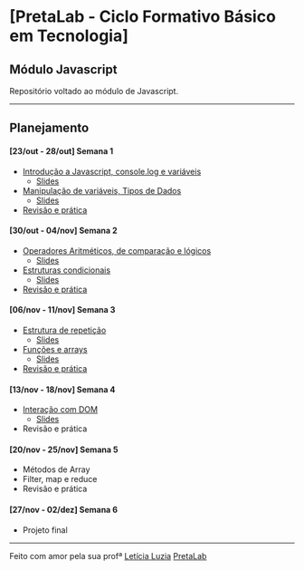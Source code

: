 # [PretaLab - Ciclo Formativo Básico em Tecnologia]
## Módulo Javascript

Repositório voltado ao módulo de Javascript.

---
## Planejamento 
#### [23/out - 28/out] Semana 1 
- [Introdução a Javascript, console.log e variáveis](/semana01/aula01/)
    - [Slides](https://www.canva.com/design/DAFyMRMyIVo/0_URHpGDlPC5CTNSuOnJsg/view?utm_content=DAFyMRMyIVo&utm_campaign=designshare&utm_medium=link&utm_source=editor)
- [Manipulação de variáveis, Tipos de Dados](/semana01/aula02/)
    - [Slides](https://www.canva.com/design/DAFyXgYlRXc/VR70HoJZh4-DICtrnfoiSw/view?utm_content=DAFyXgYlRXc&utm_campaign=designshare&utm_medium=link&utm_source=editor)
- [Revisão e prática](/semana01/aula03/)

#### [30/out - 04/nov] Semana 2
- [Operadores Aritméticos, de comparação e lógicos](/semana02/aula04/)
    - [Slides](https://www.canva.com/design/DAFy20BoMGg/FTH7JNVxS6boB0XBJbTjXA/view?utm_content=DAFy20BoMGg&utm_campaign=designshare&utm_medium=link&utm_source=editor)
- [Estruturas condicionais](/semana02/aula05/)
    - [Slides](https://www.canva.com/design/DAFzI0DIJoI/pYu4Nys08MPvBJO-lS2SsQ/view?utm_content=DAFzI0DIJoI&utm_campaign=designshare&utm_medium=link&utm_source=editor)
- [Revisão e prática](/semana02/aula06/)

#### [06/nov - 11/nov] Semana 3
- [Estrutura de repetição](/semana03/aula07/)
    - [Slides](https://www.canva.com/design/DAFzfJmJrmU/cG5G2UW69H7BLL88Tg-lJA/view?utm_content=DAFzfJmJrmU&utm_campaign=designshare&utm_medium=link&utm_source=editor)
- [Funções e arrays](/semana03/aula08/)
    - [Slides](https://www.canva.com/design/DAFzqvxERsM/CfdtM3IS5fZ9lyeOg81o4A/view?utm_content=DAFzqvxERsM&utm_campaign=designshare&utm_medium=link&utm_source=editor)
- [Revisão e prática](/semana03/aula09/)

#### [13/nov - 18/nov] Semana 4
- [Interação com DOM](/semana04/aula10/)
    - [Slides](https://www.canva.com/design/DAF0KeFUlKM/5ky8WNE2BCHiwpwTCx87PA/view?utm_content=DAF0KeFUlKM&utm_campaign=designshare&utm_medium=link&utm_source=editor)
- Revisão e prática

#### [20/nov - 25/nov] Semana 5
- Métodos de Array
- Filter, map e reduce
- Revisão e prática

#### [27/nov - 02/dez] Semana 6
- Projeto final

---
Feito com amor pela sua profª [Letícia Luzia](https://www.linkedin.com/in/leticialuzia/)
[PretaLab](https://www.pretalab.com/)